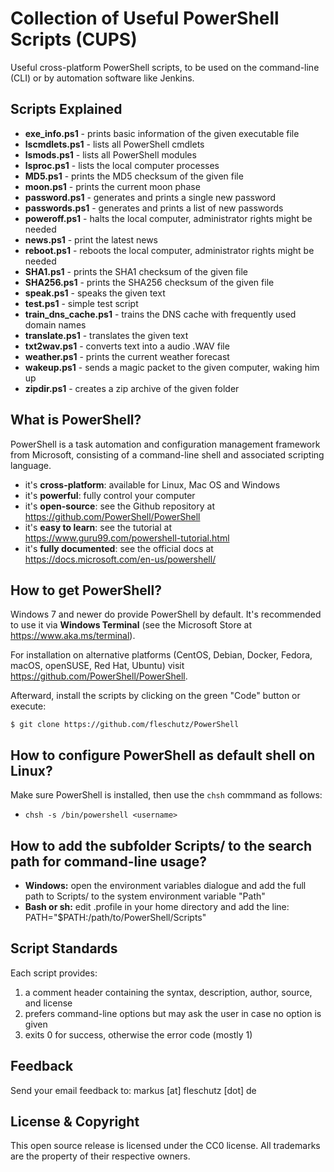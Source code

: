Collection of Useful PowerShell Scripts (CUPS)
==============================================

Useful cross-platform PowerShell scripts, to be used on the command-line (CLI) or by automation software like Jenkins.

Scripts Explained
-----------------
* **exe_info.ps1** - prints basic information of the given executable file
* **lscmdlets.ps1** - lists all PowerShell cmdlets
* **lsmods.ps1** - lists all PowerShell modules
* **lsproc.ps1** - lists the local computer processes
* **MD5.ps1** - prints the MD5 checksum of the given file
* **moon.ps1** - prints the current moon phase
* **password.ps1** - generates and prints a single new password
* **passwords.ps1** - generates and prints a list of new passwords
* **poweroff.ps1** - halts the local computer, administrator rights might be needed
* **news.ps1** - print the latest news
* **reboot.ps1** - reboots the local computer, administrator rights might be needed
* **SHA1.ps1** - prints the SHA1 checksum of the given file
* **SHA256.ps1** - prints the SHA256 checksum of the given file
* **speak.ps1** - speaks the given text
* **test.ps1** - simple test script
* **train_dns_cache.ps1** - trains the DNS cache with frequently used domain names
* **translate.ps1** - translates the given text
* **txt2wav.ps1** - converts text into a audio .WAV file
* **weather.ps1** - prints the current weather forecast
* **wakeup.ps1** - sends a magic packet to the given computer, waking him up
* **zipdir.ps1** - creates a zip archive of the given folder

What is PowerShell?
-------------------

PowerShell is a task automation and configuration management framework from Microsoft, consisting of a command-line shell and associated scripting language. 
* it's **cross-platform**: available for Linux, Mac OS and Windows
* it's **powerful**: fully control your computer
* it's **open-source**: see the Github repository at https://github.com/PowerShell/PowerShell 
* it's **easy to learn**: see the tutorial at https://www.guru99.com/powershell-tutorial.html
* it's **fully documented**: see the official docs at https://docs.microsoft.com/en-us/powershell/

How to get PowerShell?
----------------------
Windows 7 and newer do provide PowerShell by default. It's recommended to use it via **Windows Terminal** (see the Microsoft Store at https://www.aka.ms/terminal).

For installation on alternative platforms (CentOS, Debian, Docker, Fedora, macOS, openSUSE, Red Hat, Ubuntu) visit https://github.com/PowerShell/PowerShell.

Afterward, install the scripts by clicking on the green "Code" button or execute:
```
$ git clone https://github.com/fleschutz/PowerShell
```

How to configure PowerShell as default shell on Linux?
------------------------------------------------------

Make sure PowerShell is installed, then use the `chsh` commmand as follows:
* `chsh -s /bin/powershell <username>`


How to add the subfolder Scripts/ to the search path for command-line usage?
----------------------------------------------------------------------------

* **Windows:** open the environment variables dialogue and add the full path to Scripts/ to the system environment variable "Path"
* **Bash or sh:** edit .profile in your home directory and add the line: PATH="$PATH:/path/to/PowerShell/Scripts"

Script Standards
----------------
Each script provides:
1. a comment header containing the syntax, description, author, source, and license
2. prefers command-line options but may ask the user in case no option is given
3. exits 0 for success, otherwise the error code (mostly 1)

Feedback
--------
Send your email feedback to: markus [at] fleschutz [dot] de

License & Copyright
-------------------
This open source release is licensed under the CC0 license. All trademarks are the property of their respective owners.
